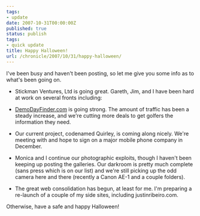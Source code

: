 ```yaml
---
tags:
- update
date: 2007-10-31T00:00:00Z
published: true
status: publish
tags:
- quick update
title: Happy Halloween!
url: /chronicle/2007/10/31/happy-halloween/
---
```

I've been busy and haven't been posting, so let me give you some info as to what's been going on.

* Stickman Ventures, Ltd is going great.  Gareth, Jim, and I have been hard at work on several fronts including:

* <a href="http://www.demodayfinder.com/">DemoDayFinder.com</a> is going strong.  The amount of traffic has been a steady increase, and we're cutting more deals to get golfers the information they need.
* Our current project, codenamed Quirley, is coming along nicely.  We're meeting with and hope to sign on a major mobile phone company in December.

* Monica and I continue our photographic exploits, though I haven't been keeping up posting the galleries.  Our darkroom is pretty much complete (sans press which is on our list) and we're still picking up the odd camera here and there (recently a Canon AE-1 and a couple folders).
* The great web consolidation has begun, at least for me.  I'm preparing a re-launch of a couple of my side sites, including justinribeiro.com.

Otherwise, have a safe and happy Halloween!
